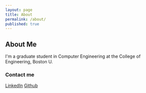 ```yaml
---
layout: page
title: About
permalink: /about/
published: true
---
```


## About Me

I'm a graduate student in Computer Engineering at the College of Engineering, Boston U.

### Contact me

[LinkedIn](https://www.linkedin.com/in/nihardwivedi/)
[Github](https://github.com/nihardwivedi)
